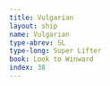 ```yaml
---
title: Vulgarian
layout: ship
name: Vulgarian
type-abrev: SL
type-long: Super Lifter
book: Look to Winward
index: 38
---
```

